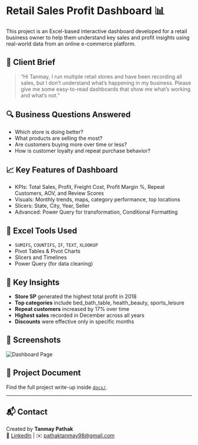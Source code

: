 # Retail Sales Profit Dashboard 📊

This project is an Excel-based interactive dashboard developed for a retail business owner to help them understand key sales and profit insights using real-world data from an online e-commerce platform.

## 💼 Client Brief

> “Hi Tanmay, I run multiple retail stores and have been recording all sales, but I don’t understand what’s happening in my business. Please give me some easy-to-read dashboards that show me what’s working and what’s not.”

## 🔍 Business Questions Answered

- Which store is doing better?
- What products are selling the most?
- Are customers buying more over time or less?
- How is customer loyalty and repeat purchase behavior?

## 📈 Key Features of Dashboard

- KPIs: Total Sales, Profit, Freight Cost, Profit Margin %, Repeat Customers, AOV, and Review Scores
- Visuals: Monthly trends, maps, category performance, top locations
- Slicers: State, City, Year, Seller
- Advanced: Power Query for transformation, Conditional Formatting

## 🔧 Excel Tools Used

- `SUMIFS`, `COUNTIFS`, `IF`, `TEXT`, `XLOOKUP`
- Pivot Tables & Pivot Charts
- Slicers and Timelines
- Power Query (for data cleaning)

## 🧠 Key Insights

- **Store SP** generated the highest total profit in 2018
- **Top categories** include bed_bath_table, health_beauty, sports_leisure
- **Repeat customers** increased by 17% over time
- **Highest sales** recorded in December across all years
- **Discounts** were effective only in specific months

## 📌 Screenshots

![Dashboard Page](assets/screenshots-of-dashboard.png)

## 📝 Project Document

Find the full project write-up inside [`docs/`](docs/).

---

## 📬 Contact

Created by **Tanmay Pathak**  
🔗 [LinkedIn](https://www.linkedin.com/in/tanmay-pathak) | ✉️ pathaktanmay98@gmail.com
